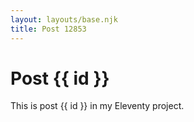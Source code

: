```yaml
---
layout: layouts/base.njk
title: Post 12853
---
```


# Post {{ id }}

This is post {{ id }} in my Eleventy project.
